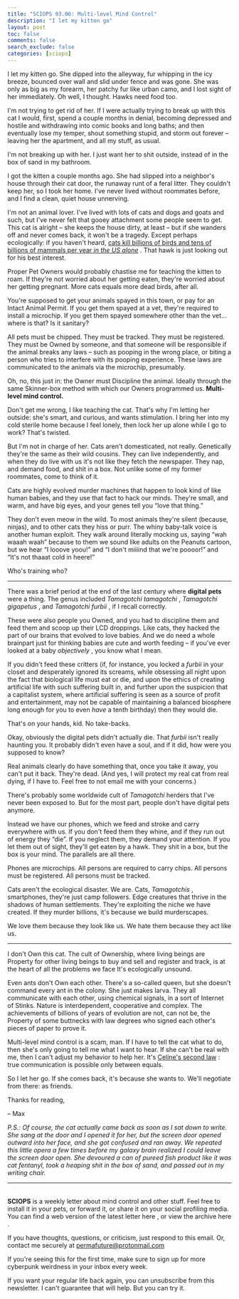 ```yaml
---
title: "SCIOPS 03.06: Multi-level Mind Control"
description: "I let my kitten go"
layout: post
toc: false
comments: false
search_exclude: false
categories: [sciops]
---
```



 I let my kitten go. She dipped into the alleyway, fur whipping in the icy breeze, bounced over wall and slid under fence and was gone. She was only as big as my forearm, her patchy fur like urban camo, and I lost sight of her immediately. Oh well, I thought. Hawks need food too.




 I'm not trying to get rid of her. If I were actually trying to break up with this cat I would, first, spend a couple months in denial, becoming depressed and hostile and withdrawing into comic books and long baths; and then eventually lose my temper, shout something stupid, and storm out forever – leaving her the apartment, and all my stuff, as usual.
   

  

 I'm not breaking up with her. I just want her to shit outside, instead of in the box of sand in my bathroom.




 I got the kitten a couple months ago. She had slipped into a neighbor's house through their cat door, the runaway runt of a feral litter. They couldn't keep her, so I took her home. I've never lived without roommates before, and I find a clean, quiet house unnerving.




 I'm not an animal lover. I've lived with lots of cats and dogs and goats and such, but I've never felt that gooey attachment some people seem to get. This cat is alright – she keeps the house dirty, at least – but if she wanders off and never comes back, it won't be a tragedy. Except perhaps ecologically: if you haven't heard,
 [cats kill billions of birds and tens of billions of mammals per year
 *in the US alone*](https://www.nature.com/articles/ncomms2380)
 . That hawk is just looking out for his best interest.




 Proper Pet Owners would probably chastise me for teaching the kitten to roam. If they're not worried about her getting eaten, they're worried about her getting pregnant. More cats equals more dead birds, after all.




 You're supposed to get your animals spayed in this town, or pay for an Intact Animal Permit. If you get them spayed at a vet, they're required to install a microchip. If you get them spayed somewhere other than the vet… where is that? Is it sanitary?




 All pets must be chipped. They must be tracked. They must be registered. They must be Owned by someone, and that someone will be responsible if the animal breaks any laws – such as pooping in the wrong place, or biting a person who tries to interfere with its pooping experience. These laws are communicated to the animals via the microchip, presumably.




 Oh, no, this just in: the Owner must Discipline the animal. Ideally through the same Skinner-box method with which our Owners programmed us.
 **Multi-level mind control.** 



Don't get me wrong, I like teaching the cat. That's why I'm letting her outside: she's smart, and curious, and wants stimulation. I bring her into my cold sterile home because I feel lonely, then lock her up alone while I go to work? That's twisted.

 But I'm not in charge of her. Cats aren't domesticated, not really. Genetically they're the same as their wild cousins. They can live independently, and when they do live with us it's not like they fetch the newspaper. They nap, and demand food, and shit in a box. Not unlike some of my former roommates, come to think of it.




 Cats are highly evolved murder machines that happen to look kind of like human babies, and they use that fact to hack our minds. They're small, and warm, and have big eyes, and your genes tell you “love that thing.”




 They don't even meow in the wild. To most animals they're silent (because, ninjas), and to other cats they hiss or purr. The whiny baby-talk voice is another human exploit. They walk around literally mocking us, saying “wah waaah waah” because to them we sound like adults on the Peanuts cartoon, but we hear “I looove yoou!” and “I don't miiiind that we're poooor!” and “It's not thaaat cold in heere!”




 Who's training who?





---



 There was a brief period at the end of the last century where
 **digital pets** 
 were a thing. The genus included
 *Tamagotchi tamagotchi* 
 ,
 *Tamagotchi gigapetus* 
 , and
 *Tamagotchi furbii* 
 , if I recall correctly.




 These were also people you Owned, and you had to discipline them and feed them and scoop up their LCD droppings. Like cats, they hacked the part of our brains that evolved to love babies. And we do need a whole brainpart just for thinking babies are cute and worth feeding – if you've ever looked at a baby
 *objectively* 
 , you know what I mean.




 If you didn't feed these critters (if, for instance, you locked a
 *furbii* 
 in your closet and desperately ignored its screams, while obsessing all night upon the fact that biological life must eat or die, and upon the ethics of creating artificial life with such suffering built in, and further upon the suspicion that a capitalist system, where artificial suffering is seen as a source of profit and entertainment, may not be capable of maintaining a balanced biosphere long enough for you to even
 *have* 
 a tenth birthday) then they would die.




 That's on your hands, kid. No take-backs.




 Okay, obviously the digital pets didn't actually die. That
 *furbii* 
 isn't really haunting you. It probably didn't even have a soul, and if it did, how were you supposed to know?




 Real animals clearly do have something that, once you take it away, you can't put it back. They're dead. (And yes, I will protect my real cat from real dying, if I have to. Feel free to not email me with your concerns.)




 There's probably some worldwide cult of
 *Tamagotchi* 
 herders that I've never been exposed to. But for the most part, people don't have digital pets anymore.




 Instead we have our phones, which we feed and stroke and carry everywhere with us. If you don't feed them they whine, and if they run out of energy they “die”. If you neglect them, they demand your attention. If you let them out of sight, they'll get eaten by a hawk. They shit in a box, but the box is your mind. The parallels are all there.




 Phones are microchips. All persons are required to carry chips. All persons must be registered. All persons must be tracked.




 Cats aren't the ecological disaster. We are. Cats,
 *Tamagotchis* 
 , smartphones, they're just camp followers. Edge creatures that thrive in the shadows of human settlements. They're exploiting the niche we have created. If they murder billions, it's because we build murderscapes.




 We love them because they look like us. We hate them because they act like us.





---



 I don't Own this cat. The cult of Ownership, where living beings are Property for other living beings to buy and sell and register and track, is at the heart of all the problems we face It's ecologically unsound.




 Even ants don't Own each other. There's a so-called queen, but she doesn't command every ant in the colony. She just makes larva. They all communicate with each other, using chemical signals, in a sort of Internet of Stinks. Nature is interdependent, cooperative and complex. The achievements of billions of years of evolution are not, can not be, the Property of some buttnecks with law degrees who signed each other's pieces of paper to prove it.




 Multi-level mind control is a scam, man. If I have to tell the cat what to do, then she's only going to tell me what I want to hear. If she can't be real with me, then I can't adjust my behavior to help her. It's
 [Celine's second law](https://en.wikipedia.org/wiki/Celine%27s_laws#Celine's_Second_Law) 
 : true communication is possible only between equals.




 So I let her go. If she comes back, it's because she wants to. We'll negotiate from there: as friends.




 Thanks for reading,




 – Max




*P.S.: Of course, the cat actually came back as soon as I sat down to write. She sang at the door and I opened it for her, but the screen door opened outward into her face, and she got confused and ran away. We repeated this little opera a few times before my galaxy brain realized I could leave the screen door open. She devoured a can of pureed fish product like it was cat fentanyl, took a heaping shit in the box of sand, and passed out in my writing chair.* 
  

  






---


###### 
**SCIOPS** 
 is a weekly letter about mind control and other stuff. Feel free to install it in your pets, or forward it, or share it on your social profiling media. You can find a web version of the
 latest letter here
 , or view the
 archive here
 .
 

 If you have thoughts, questions, or criticism, just respond to this email. Or, contact me securely at
 permafuture@protonmail.com


 If you're seeing this for the first time, make sure to
 sign up
 for more cyberpunk weirdness in your inbox every week.
 

 If you want your regular life back again, you can unsubscribe from this newsletter. I can't guarantee that will help. But you can try it.





